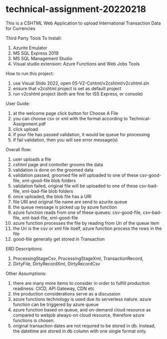 # technical-assignment-20220218

This is a CSHTML Web Application to upload International Transaction Data for Currencies

Third Party Tools To Install:
1. Azurite Emulator
1. MS SQL Express 2019
1. MS SQL Management Studio
1. Visual studio extension: Azure Functions and Web Jobs Tools

How to run this project:
1. use Visual Stido 2022, open 05-V2-Cshtml/v2cshtml/v2cshtml.sln
1. ensure that v2cshtml project is set as default project
1. run v2cshtml project (both are fine for ISS Express, or console) 

User Guide:
1. at the welcome page click button for Choose A File
1. you can choose csv or xml with the format according to Technical-Assignment.pdf
1. click upload
1. if your file has passed validation, it would be queue for processing
1. if fail validation, then you will see error message(s)

Overall flow:
1. user uploads a file
1. cshtml page and controller grooms the data
1. validation is done on the groomed data
1. validation passed, groomed file will uploaded to one of these csv-good-file, xml-good-file blob folders
1. validation failed, original file will be uploaded to one of these csv-bad-file, xml-bad-file blob folders
1. once uploaded, the blob file has a URI
1. file URI and original file name are send to azurite queue
1. the queue message is picked up by azure function
1. azure function reads from one of these queues: csv-good-file, csv-bad-file, xml-bad-file, xml-good-file
1. azure function processes the file by reading from Uri of the queue item
1. the Uri is the csv or xml file itself, azure function process the rows in the file
1. good-file generally get stored in Transaction

ERD Descriptions:
1. ProcessingStageCsv, ProcessingStageXml, TransactionRecord, 
1. DirtyFile, DirtyRecordXml, DirtyRecordCsv

Other Assumptions:
1. there are many more items to consider in order to fulfill production readiness: CICD, API Gateway, CDN etc
1. the production considerations serve as a discussion
1. azure functions technology is used due its serverless nature. azure function can be triggered by azure queue 
1. azure function based on queue, and on-demand cloud resource as compared to webjob always-on cloud resource, therefore azure functions is chosen.
1. original transaction dates are not required to be stored in db. Instead, the datetime are stored in db column with one single format only.

